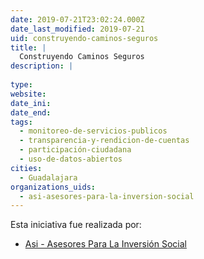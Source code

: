 ```yaml
---
date: 2019-07-21T23:02:24.000Z
date_last_modified: 2019-07-21
uid: construyendo-caminos-seguros
title: |
  Construyendo Caminos Seguros
description: |
  
type: 
website: 
date_ini: 
date_end: 
tags:
  - monitoreo-de-servicios-publicos
  - transparencia-y-rendicion-de-cuentas
  - participación-ciudadana
  - uso-de-datos-abiertos
cities: 
  - Guadalajara
organizations_uids:
  - asi-asesores-para-la-inversion-social
---
```


Esta iniciativa fue realizada por:

- [Asi - Asesores Para La Inversión Social](/organizaciones/asi-asesores-para-la-inversion-social)
